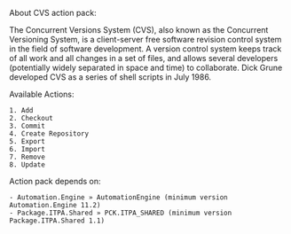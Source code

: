 About CVS action pack:

The Concurrent Versions System (CVS), also known as the Concurrent Versioning System, is a client-server free software revision control system in the field of software development. A version control system keeps track of all work and all changes in a set of files, and allows several developers (potentially widely separated in space and time) to collaborate. Dick Grune developed CVS as a series of shell scripts in July 1986.

Available Actions:

    1. Add
    2. Checkout
    3. Commit
    4. Create Repository
    5. Export
    6. Import
    7. Remove
    8. Update


Action pack depends on:

    - Automation.Engine » AutomationEngine (minimum version Automation.Engine 11.2)
    - Package.ITPA.Shared » PCK.ITPA_SHARED (minimum version Package.ITPA.Shared 1.1)
